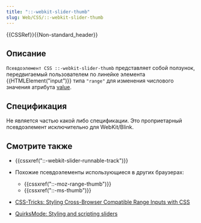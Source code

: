 ```yaml
---
title: "::-webkit-slider-thumb"
slug: Web/CSS/::-webkit-slider-thumb
---
```


{{CSSRef}}{{Non-standard_header}}

## Описание

`Псевдоэлемент CSS ::-webkit-slider-thumb` представляет собой ползунок, передвигаемый пользователем по линейке элемента {{HTMLElement("input")}} типа `"range"` для изменения числового значения атрибута [value](/en-US/docs/Web/HTML/Element/input#attr-value).

## Спецификация

Не является частью какой либо спецификации. Это проприетарный псевдоэлемент исключительно для WebKit/Blink.

## Смотрите также

- {{cssxref("::-webkit-slider-runnable-track")}}
- Похожие псевдоэлементы использующиеся в других браузерах:

  - {{cssxref("::-moz-range-thumb")}}
  - {{cssxref("::-ms-thumb")}}

- [CSS-Tricks: Styling Cross-Browser Compatible Range Inputs with CSS](https://css-tricks.com/styling-cross-browser-compatible-range-inputs-css/)
- [QuirksMode: Styling and scripting sliders](http://www.quirksmode.org/blog/archives/2015/11/styling_and_scr.html)

